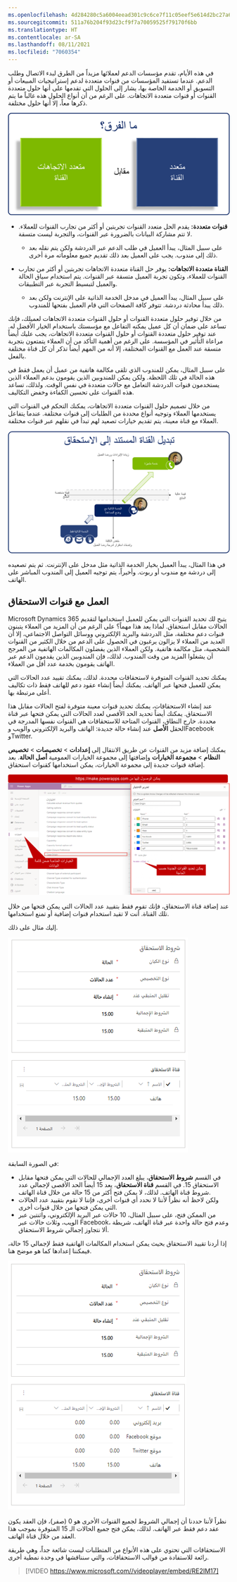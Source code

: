 ```yaml
---
ms.openlocfilehash: 4d284280c5a6004eead301c9c6ce7f11c05eef5e614d2bc27a67510de28da83a
ms.sourcegitcommit: 511a76b204f93d23cf9f7a70059525f79170f6bb
ms.translationtype: HT
ms.contentlocale: ar-SA
ms.lasthandoff: 08/11/2021
ms.locfileid: "7060354"
---
```

في هذه الأيام، تقدم مؤسسات الدعم لعملائها مزيداً من الطرق لبدء الاتصال وطلب الدعم. عندما تستفيد المؤسسات من قنوات متعددة لدعم إستراتيجيات المبيعات أو التسويق أو الخدمة الخاصة بها، يشار إلى الحلول التي تقدمها على أنها حلول متعددة القنوات أو قنوات متعددة الاتجاهات. على الرغم من أن أنواع الحلول هذه غالباً ما يتم ذكرها معاً، إلا أنها حلول مختلفة.

![الرسم التخطيطي لقنوات متعددة مقابل القناة متعددة الاتجاهات.](../media/EN-Unit3-1.png)

- **قنوات متعددة:** يقدم الحل متعدد القنوات تجربتين أو أكثر من تجارب القنوات للعملاء. لا تتم مشاركة البيانات بالضرورة عبر القنوات، والتجربة ليست متسقة.
    - على سبيل المثال، يبدأ العميل في طلب الدعم عبر الدردشة ولكن يتم نقله بعد ذلك إلى مندوب. يجب على العميل بعد ذلك تقديم جميع معلوماته مرة أخرى.

- **القناة متعددة الاتجاهات:** يوفر حل القناة متعددة الاتجاهات تجربتين أو أكثر من تجارب القنوات للعملاء، وتكون تجربة العميل متسقة عبر القنوات. يتم استخدام سياق الحالة والعميل لتبسيط التجربة عبر التطبيقات.
    - على سبيل المثال، يبدأ العميل في مدخل الخدمة الذاتية على الإنترنت ولكن بعد ذلك يبدأ محادثة دردشة. تتوفر كافة الصفحات التي قام العميل بفتحها للمندوب.

من خلال توفير حلول متعددة القنوات أو حلول القنوات متعددة الاتجاهات لعميلك، فإنك تساعد على ضمان أن كل عميل يمكنه التفاعل مع مؤسستك باستخدام الخيار الأفضل له. عند توفير حلول متعددة القنوات أو حلول القنوات متعددة الاتجاهات، يجب عليك أيضاً مراعاة التأثير في المؤسسة. على الرغم من أهمية التأكد من أن العملاء يتمتعون بتجربة متسقة عند العمل مع القنوات المختلفة، إلا أنه من المهم أيضاً تذكر أن كل قناة مختلفة بالفعل.

على سبيل المثال، يمكن للمندوب الذي تلقى مكالمة هاتفية من عميل أن يعمل فقط في هذه الحالة في تلك اللحظة. ولكن يمكن للمندوبين الذين يقومون بدعم العملاء الذين يستخدمون قنوات الدردشة التعامل مع حالات متعددة في نفس الوقت. ولذلك، تساعد هذه القنوات على تحسين الكفاءة وخفض التكاليف.

من خلال تصميم حلول القنوات متعددة الاتجاهات، يمكنك التحكم في القنوات التي يستخدمها العملاء وتوجيه أنواع محددة من الطلبات إلى قنوات مختلفة. عندما يتفاعل العملاء مع قناة معينة، يتم تقديم خيارات تصعيد لهم تبدأ في نقلهم عبر قنوات مختلفة.

![مثال على الرسم التخطيطي لتبديل قناة قائمة على الاستحقاق.](../media/EN-Unit3-2.png)

في هذا المثال، يبدأ العميل بخيار الخدمة الذاتية مثل مدخل على الإنترنت. ثم يتم تصعيده إلى دردشة مع مندوب أو ربوت. وأخيراً، يتم توجيه العميل إلى المندوب المباشر على الهاتف.

## <a name="working-with-entitlement-channels"></a>العمل مع قنوات الاستحقاق

Microsoft Dynamics 365 يتيح لك تحديد القنوات التي يمكن للعميل استخدامها لتقديم الحالات مقابل استحقاق. لماذا يعد هذا مهماً؟ على الرغم من أن المزيد من العملاء يتبنون قنوات دعم مختلفة، مثل الدردشة والبريد الإلكتروني ووسائل التواصل الاجتماعي، إلا أن العديد من العملاء لا يزالون يرغبون في الحصول على الدعم من خلال الكثير من القنوات الشخصية، مثل مكالمة هاتفية. ولكن العملاء الذين يفضلون المكالمات الهاتفية من المرجح أن يشغلوا المزيد من وقت المندوب. لذلك، فإن المندوبين الذين يقدمون الدعم عبر الهاتف يقومون بخدمة عدد أقل من العملاء.

يمكنك تحديد القنوات المتوفرة لاستحقاقات محددة. لذلك، يمكنك تقييد عدد الحالات التي يمكن للعميل فتحها عبر الهاتف. يمكنك أيضاً إنشاء عقود دعم للهاتف فقط ذات تكاليف أعلى مرتبطة بها.

عند إنشاء الاستحقاقات، يمكنك تحديد قنوات معينة متوفرة لفتح الحالات مقابل هذا الاستحقاق. يمكنك أيضاً تحديد الحد الأقصى لعدد الحالات التي يمكن فتحها عبر قناة محددة. خارج النطاق، القنوات المتاحة للاستحقاقات هي القنوات نفسها المدرجة في الحقل **الأصل** عند إنشاء حالة جديدة: الهاتف والبريد الإلكتروني والويب وFacebook وTwitter.

يمكنك إضافة مزيد من القنوات عن طريق الانتقال إلى **إعدادات** \> **تخصيصات** \> **تخصيص النظام** \> **مجموعة الخيارات** وإضافتها إلى مجموعة الخيارات العمومية **أصل الحالة**. بعد إضافة قنوات جديدة إلى مجموعة الخيارات، يمكن استخدامها كقنوات استحقاق.

![لقطة شاشة لنافذة أصل الحالة مع ميزات مفصلة.](../media/EN-Unit3-3.png)

عند إضافة قناة الاستحقاق، فإنك تقوم فقط بتقييد عدد الحالات التي يمكن فتحها من خلال تلك القناة. أنت لا تقيد استخدام قنوات إضافية أو تمنع استخدامها.

إليك مثال على ذلك.

![لقطة الشاشة لشروط الاستحقاق ومثال قناة الاستحقاق.](../media/EN-Unit3-4.png)

في الصورة السابقة:

- في القسم **شروط الاستحقاق**، يبلغ العدد الإجمالي للحالات التي يمكن فتحها مقابل الاستحقاق 15. في القسم **قناة الاستحقاق**، يعد 15 أيضاً الحد الأقصى لإجمالي عدد شروط قناة الهاتف. لذلك، لا يمكن فتح أكثر من 15 حالة من خلال قناة الهاتف.
- ولكن لاحظ أنه نظراً لأننا لا نحدد أي قنوات أخرى، فإننا لا نقوم بتقييد عدد الحالات التي يمكن فتحها من خلال قنوات أخرى.
- من الممكن فتح، على سبيل المثال، 10 حالات عبر البريد الإلكتروني، واثنتين عبر الويب، وثلاث حالات عبر Facebook، وعدم فتح حالة واحدة عبر قناة الهاتف، شريطة ألا نتجاوز إجمالي شروط الاستحقاق.

إذا أردنا تقييد الاستحقاق بحيث يمكن استخدام المكالمات الهاتفية فقط لإجمالي 15 حالة، فيمكننا إعدادها كما هو موضح هنا.

![لقطة شاشة لشروط الاستحقاق وقناة الاستحقاق مع مجموعة التقييد.](../media/EN-Unit3-5.png)

نظراً لأننا حددنا أن إجمالي الشروط لجميع القنوات الأخرى هو 0 (صفر)، فإن العقد يكون عقد دعم فقط عبر الهاتف. لذلك، يمكن فتح جميع الحالات الـ 15 المتوفرة بموجب هذا العقد من خلال قناة الهاتف.

الاستحقاقات التي تحتوي على هذه الأنواع من المتطلبات ليست شائعة جداً، وهي طريقة رائعة للاستفادة من قوالب الاستحقاقات، والتي سنناقشها في وحدة نمطية أخرى.

> [!VIDEO https://www.microsoft.com//videoplayer/embed/RE2IM17]
